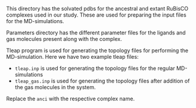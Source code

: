 This directory has the solvated pdbs for the ancestral and extant RuBisCO complexes used in our study. These are used for preparing the input files for the MD-simulations.

Parameters directory has the different parameter files for the ligands and gas molecules present along with the complex.

Tleap program is used for generating the topology files for performing the MD-simulation.
Here we have two example tleap files: 
- `tleap.inp` is used for generating the topology files for the regular MD-simulations
- `tleap_gas.inp` is used for generating the topology files after addition of the gas molecules in the system.

Replace the `anci` with the respective complex name.